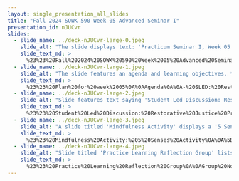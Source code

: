 ```yaml
---
layout: single_presentation_all_slides
title: "Fall 2024 SOWK 590 Week 05 Advanced Seminar I"
presentation_id: nJUCvr
slides:
  - slide_name: ../deck-nJUCvr-large-0.jpeg
    slide_alt: "The slide displays text: 'Practicum Seminar I, Week 05 for SOWK 590.1.' Below, it says 'Jacob Campbell, Ph.D. LICSW at Heritage University' on a plain white background."
    slide_text_md: >
      %23%23%20Fall%202024%20SOWK%20590%20Week%2005%20Advanced%20Seminar%20I%0A%0Atitle:%20Fall%202024%20SOWK%20590%20Week%2005%20Advanced%20Seminar%20I%0Adate:%202024-09-19%2022:00:00%0Alocation:%20Heritage%20University%0Atags:%0A%0A%20%20-%20Heritage%20University%0A%20%20-%20MSW%20Program%0A%20%20-%20SOWK%20590%0A%0Apresentation_video:%20%3E%0A%20%20%0Adescription:%20%3E%0A%0AWeek%20five%20is%20synchronous%20with%20having%20class%20on%20Saturday%20(09/21/24)%20week%20for%20SOWK%20590.%20I'm%20going%20to%20re-arrange%20the%20order%20of%20our%20seminar%20class%20so%20that%20the%20student%20led%20discussion%20will%20go%20first%20(that%20way%20we%20can%20dedicate%20the%20rest%20of%20the%20time%20to%20the%20practice%20reflection%20group.%20We%20will%20have%20the%20following%20agenda:%0A%0A-%20SLED:%20Restorative%20Justice%20Practices%0A-%20Mindfulness%20activity%0A-%20Practice%20Learning%20Reflection%20Group%0A%0AThe%20learning%20objectives%20this%20week%20include:%0A%0A-%20Students%20will%20recognize%20the%20shared%20experiences%20of%20peers%20in%20their%20practicum%20and%20be%20able%20to%20use%20the%20group%20as%20a%20method%20for%20sharing%20and%20problem-solving.%0A-%20Students%20will%20analyze%20their%20practicum%20experience,%20reflecting%20on%20how%20it%20connects%20to%20their%20development%20and%20demonstration%20of%20competence.%0A-%20Students%20will%20actively%20practice%20a%20mindfulness%20activity.%0A-%20Students%20consider%20Restorative%20Justice%20Practices.%0A%0A
  - slide_name: ../deck-nJUCvr-large-1.jpeg
    slide_alt: "The slide features an agenda and learning objectives. **Agenda:**- Plan for week 03- SLED: Restorative Justice Practices- Mindfulness activity- Practice Learning Reflection Group**Learning Objectives:**- Recognize peer experiences and use group problem-solving.- Analyze practicum experiences for competence development.- Engage in a mindfulness activity.- Consider Restorative Justice Practices."
    slide_text_md: >
      %23%23%20Plan%20for%20week%2005%0A%0AAgenda%0A%0A-%20SLED:%20Restorative%20Justice%20Practices%0A-%20Mindfulness%20activity%0A-%20Practice%20Learning%20Reflection%20Group%0A%0A%0ALearning%20Objectives%0A%0A-%20Students%20will%20recognize%20the%20shared%20experiences%20of%20peers%20in%20their%20practicum%20and%20be%20able%20to%20use%20the%20group%20as%20a%20method%20for%20sharing%20and%20problem-solving.%0A-%20Students%20will%20analyze%20their%20practicum%20experience,%20reflecting%20on%20how%20it%20connects%20to%20their%20development%20and%20demonstration%20of%20competence.%0A-%20Students%20will%20actively%20practice%20a%20mindfulness%20activity.%0A-%20Students%20consider%20Restorative%20Justice%20Practices%0A%0A%0A
  - slide_name: ../deck-nJUCvr-large-2.jpeg
    slide_alt: "Slide features text saying 'Student Led Discussion: Restorative Justice Practices,' set against a plain white background."
    slide_text_md: >
      %23%23%20Student%20Led%20Discussion:%20Restorative%20Justice%20Practices%0A%0A
  - slide_name: ../deck-nJUCvr-large-3.jpeg
    slide_alt: "A slide titled 'Mindfulness Activity' displays a '5 Senses Activity' with numbers: 5 (see), 4 (hear), 3 (feel), 2 (smell), 1 (taste). The background is light with a pink sidebar."
    slide_text_md: >
      %23%23%20Mindfulness%20Activity:%205%20Senses%20Activity%0A%0A%5BWhole%20Class%20Activity%5D%20Go%20through%20each%20sense:%0A%0A5%20things%20you%20can%20see%0A4%20things%20you%20can%20hear%0A3%20things%20you%20can%20feel%0A2%20things%20you%20can%20smell%0A1%20thing%20you%20can%20taste%0A%0A
  - slide_name: ../deck-nJUCvr-large-4.jpeg
    slide_alt: "Slide titled 'Practice Learning Reflection Group' lists discussion topics for practicum reflection and group norms. Topics include significant moments and client needs. Norms emphasize respect, open-minded dialogue, participation, and confidentiality."
    slide_text_md: >
      %23%23%20Practice%20Learning%20Reflection%20Group%0A%0AGroup%20Norms%0A-%20We%20will%20be%20respectful%20of%20each%20other%0A-%20We%20will%20approach%20our%20dialog%20with%20an%20open%20mind%0A-%20We%20will%20engage%20and%20fully%20participate%0A-%20We%20will%20keep%20our%20client's%20information%20confidential%0A%0AGroup%20Check-in%20Question:%0AWhat%20was%20one%20moment%20that%20felt%20significant%20this%20week%3F%0A%0APracticum%20Discussion:%20%0A-%20What%20are%20some%20of%20the%20things%20that%20are%20happening%20in%20your%20practicums%0A-%20What%20are%20some%20of%20the%20needs%20of%20the%20clients%20you%20are%20working%20with%0A-%20Examples%20of%20client%20work%20to%20share%20with%20the%20group%0A
---
```


